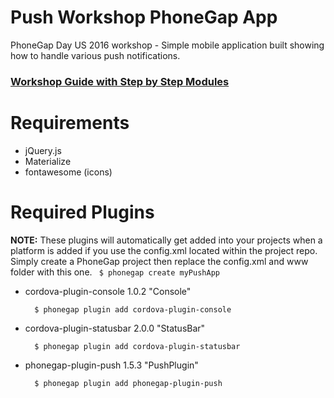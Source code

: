 # Push Workshop PhoneGap App
PhoneGap Day US 2016 workshop - Simple mobile application built showing how to handle various push notifications.

### [Workshop Guide with Step by Step Modules](http://macdonst.github.io/push-workshop-eu)

Requirements
============
- jQuery.js
- Materialize
- fontawesome (icons)

Required Plugins
================
 **NOTE:** These plugins will automatically get added into your projects when a platform is added if you use the config.xml located within the
project repo. Simply create a PhoneGap project then replace the config.xml and www folder with this one. ` $ phonegap create myPushApp`

- cordova-plugin-console 1.0.2 "Console"

        $ phonegap plugin add cordova-plugin-console

- cordova-plugin-statusbar 2.0.0 "StatusBar"

        $ phonegap plugin add cordova-plugin-statusbar

- phonegap-plugin-push 1.5.3 "PushPlugin"

        $ phonegap plugin add phonegap-plugin-push
